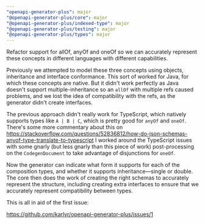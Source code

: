 ```yaml
---
"openapi-generator-plus": major
"@openapi-generator-plus/core": major
"@openapi-generator-plus/indexed-type": major
"@openapi-generator-plus/testing": major
"@openapi-generator-plus/types": major
---
```


Refactor support for allOf, anyOf and oneOf so we can accurately represent these concepts in different languages with different capabilities.

Previously we attempted to model these three concepts using objects, inheritance and interface conformance. This sort of worked for Java,
for which these concepts are native. But it didn't work perfectly as Java doesn't support multiple-inheritance so an `allOf` with multiple
refs caused problems, and we lost the idea of compatibility with the refs, as the generator didn't create interfaces.

The previous approach didn't really work for TypeScript, which natively supports types like `A | B | C`, which is pretty good for `anyOf`
and `oneOf`. There's some more commentary about this on https://stackoverflow.com/questions/52836812/how-do-json-schemas-anyof-type-translate-to-typescript
I worked around the TypeScript issues with some gnarly (but less gnarly than this piece of work) post-processing on the `CodegenDocument`
to take advantage of disjunctions for `oneOf`.

Now the generator can indicate what form it supports for each of the composition types, and whether it supports inheritance—single or double.
The core then does the work of creating the right schemas to accurately represent the structure, including creating extra interfaces to ensure
that we accurately represent compatibility between types.

This is all in aid of the first issue:

https://github.com/karlvr/openapi-generator-plus/issues/1

